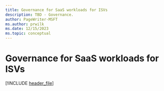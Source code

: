 ```yaml
---
title: Governance for SaaS workloads for ISVs
description: TBD - Governance.
author: PageWriter-MSFT
ms.author: prwilk
ms.date: 12/15/2023
ms.topic: conceptual
---
```


# Governance for SaaS workloads for ISVs

[!INCLUDE [header_file](includes/temporary-warning.md)]
